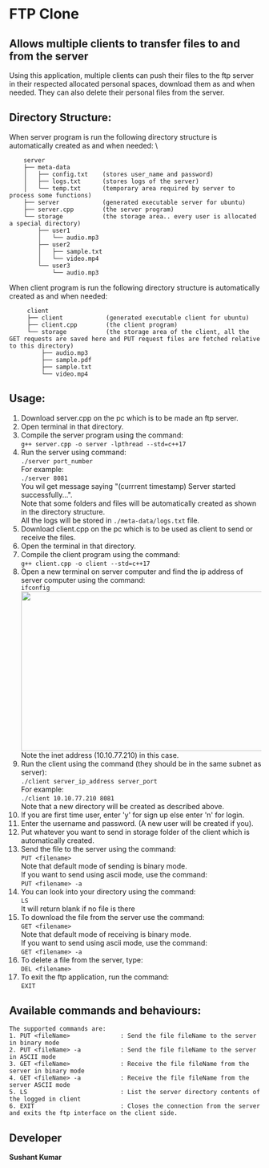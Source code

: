 # FTP Clone
## Allows multiple clients to transfer files to and from the server

Using this application, multiple clients can push their files to the ftp server in their respected allocated personal spaces, download them as and when needed. They can also delete their personal files from the server.

## Directory Structure:
When server program is run the following directory structure is automatically created as and when needed: \
```
    server                
    ├── meta-data         
    │   ├── config.txt    (stores user_name and password)
    │   ├── logs.txt      (stores logs of the server)
    │   └── temp.txt      (temporary area required by server to process some functions)
    ├── server            (generated executable server for ubuntu) 
    ├── server.cpp        (the server program) 
    └── storage           (the storage area.. every user is allocated a special directory) 
        ├── user1          
        │   └── audio.mp3  
        ├── user2          
        │   ├── sample.txt 
        │   └── video.mp4  
        └── user3          
            └── audio.mp3  
 ```
            
When client program is run the following directory structure is automatically created as and when needed:
```
     client
     ├── client            (generated executable client for ubuntu)
     ├── client.cpp        (the client program)
     └── storage           (the storage area of the client, all the GET requests are saved here and PUT request files are fetched relative to this directory)
         ├── audio.mp3
         ├── sample.pdf
         ├── sample.txt
         └── video.mp4
```

## Usage:
1. Download server.cpp on the pc which is to be made an ftp server.
2. Open terminal in that directory.
3. Compile the server program using the command: \
	`g++ server.cpp -o server -lpthread --std=c++17`
4. Run the server using command: \
    `./server port_number` \
    For example: \
     `./server 8081` \
     You wil get message saying "(currrent timestamp) Server started successfully...". \
	 Note that some folders and files will be automatically created as shown in the directory structure.\
   All the logs will be stored in `./meta-data/logs.txt` file.
5. Download client.cpp on the pc which is to be used as client to send or receive the files.
6. Open the terminal in that directory.
7. Compile the client program using the command: \
    `g++ client.cpp -o client --std=c++17` 
8. Open a new terminal on server computer and find the ip address of server computer using the command: \
     `ifconfig` \
     	<div align = "center">
         <img src = "https://user-images.githubusercontent.com/59964272/158458097-ad34d2e1-3c56-4ee3-aa23-96d734064fa5.JPG" height=318 width=491>
	</div>
	Note the inet address (10.10.77.210) in this case.
9. Run the client using the command (they should be in the same subnet as server): \
    `./client server_ip_address server_port` \
    For example: \
    `./client 10.10.77.210 8081` \
	Note that a new directory will be created as described above.
10. If you are first time user, enter 'y' for sign up else enter 'n' for login.
11. Enter the username and password. (A new user will be created if you).
12. Put whatever you want to send in storage folder of the client which is automatically created.
13. Send the file to the server using the command: \
	`PUT <filename>` \
	Note that default mode of sending is binary mode. \
	If you want to send using ascii mode, use the command: \
	`PUT <filename> -a` 
14. You can look into your directory using the command: \
	`LS` \
	It will return blank if no file is there
15. To download the file from the server use the command: \
	`GET <filename>` \
	Note that default mode of receiving is binary mode. \
	If you want to send using ascii mode, use the command: \
	`GET <filename> -a` 
16. To delete a file from the server, type: \
	`DEL <filename>` 
17. To exit the ftp application, run the command: \
	`EXIT`

## Available commands and behaviours:
	The supported commands are:
	1. PUT <fileName>              : Send the file fileName to the server in binary mode
	2. PUT <fileName> -a           : Send the file fileName to the server in ASCII mode
	3. GET <fileName>              : Receive the file fileName from the server in binary mode
	4. GET <fileName> -a           : Receive the file fileName from the server ASCII mode
	5. LS                          : List the server directory contents of the logged in client
	6. EXIT                        : Closes the connection from the server and exits the ftp interface on the client side.

## Developer
**Sushant Kumar**
